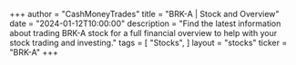 +++
author = "CashMoneyTrades"
title = "BRK-A | Stock and Overview"
date = "2024-01-12T10:00:00"
description = "Find the latest information about trading BRK-A stock for a full financial overview to help with your stock trading and investing."
tags = [
"Stocks",
]
layout = "stocks"
ticker = "BRK-A"
+++
        


    
        